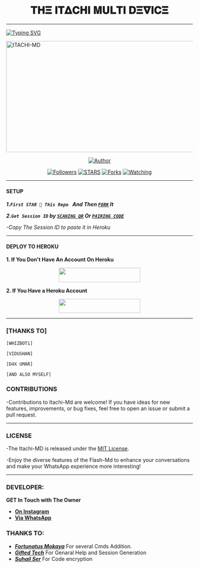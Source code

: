 <h1 align="center"> 𝚻𝚮𝚵 𝚰𝚻𝚫𝐂𝚮𝚰 𝚳𝐔𝐋𝚻𝚰 𝐃𝚵𝛁𝚰𝐂𝚵  </h1>
<p align="center">  
  
***
  
<a href="https://git.io/typing-svg"><img src="https://readme-typing-svg.demolab.com?font=Black+Ops+One&size=50&pause=1000&color=1BAFBAFF&center=true&width=910&height=100&lines=THANKS FOR CHOOSING +ITACHI-MD;MULTI+DEVICE+WHATSAPP+BOT;CREATED+BY+BRYANT+TECH;YOU'RE+CAUGHT+UNDER+MY+GENJUTSU" alt="Typing SVG" /></a>
  </p>
    <img alt="ITACHI-MD" width="700" height="300" src="https://telegra.ph/file/15dfd4b173aff25fce4b4.jpg">
<p align="center">
<p align="center">
<a href="https://github.com/BryantXtech/Itachi-md"><img title="Author" src="https://img.shields.io/badge/ITACHI-MD-black?style=for-the-badge&logo=github"></a>
<p/>
<p align="center">
<a href="https://github.com/BryantXtech?tab=followers"><img title="Followers" src="https://img.shields.io/github/followers/BryantXtech?label=Followers&style=social"></a>
<a href="https://github.com/BryantXtech/Itachi-md/stargazers/"><img title="STARS" src="https://img.shields.io/github/stars/BryantXtech/Itachi-Md?&style=social"></a>
<a href="https://github.com/BryantXtech/Itachi-md/network/members"><img title="Forks" src="https://img.shields.io/github/forks/BryantXtech/Itachi-Md?style=social"></a>
<a href="https://github.com/BryantXtech/Itachi-md/watchers"><img title="Watching" src="https://img.shields.io/github/watchers/BryantXtech/Itachi-Md?label=Watching&style=social"></a>
  
***

#### SETUP 

***1.`First STAR 🌟 This Repo ` And Then [`FORK`](https://github.com/BryantXtech/Itachi-md) It***

***2.`Get Session ID` by [`SCANING QR`](https://flash-md-qr.onrender.com) Or [`PAIRING CODE`](https://flash-md-z6lm.onrender.com/pair)***

*-Copy The Session ID to paste it in Heroku*

***

#### DEPLOY TO HEROKU 
**1. If You Don't Have An Account On Heroku**
    <br>
<p align="center"><a href="https://signup.heroku.com">
 <img src="https://img.shields.io/badge/Create%20Account%20Now-blue?style=for-the-badge&logo=heroku" width="220" height="38.45"/></a></p>

**2. If You Have a Heroku Account**
    <br>
<p align="center"><a href="https://flash-deploy.vercel.app"> <img src="https://img.shields.io/badge/DEPLOY%20NOW-blue?style=for-the-badge&logo=heroku" width="220" height="38.45"/></a></p>


***


### [THANKS TO] 
    [WHIZBOT1]
    
    [VIDUSHAN]
    
    [D4X UMAR]
    
    [AND ALSO MYSELF]
    
### CONTRIBUTIONS
-Contributions to Itachi-Md are welcome! If you have ideas for new features, improvements, or bug fixes, feel free to open an issue or submit a pull request.

***

### LICENSE 
-The Itachi-MD is released under the [MIT License](https://opensource.org/licenses/MIT).

-Enjoy the diverse features of the Flash-Md  to enhance your conversations and make your WhatsApp experience more interesting!

***
### DEVELOPER:
**GET In Touch with The Owner**
- [**On Instagram**](https://instagram.com/BRYANT_TECH.1)
- [**Via WhatsApp**](https://wa.me/94789178807)




### THANKS TO:
- [***Fortunatus Mokaya***](https://github.com/Fortunatusmokaya) For several Cmds Addition.
- [***Gifted Tech***](https://github.com/giftedtechnexus) For Genaral Help and Session Generation
- [***Suhail Ser***](https://github.com/SuhailTechInfo) For Code encryption 

